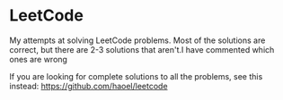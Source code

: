 # LeetCode
My attempts at solving LeetCode problems. Most of the solutions are correct, but there are 2-3 solutions that aren't.I have commented which ones are wrong

If you are looking for complete solutions to all the problems, see this instead:
https://github.com/haoel/leetcode
